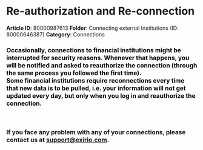 # Re-authorization and Re-connection

**Article ID**: 80000987613
**Folder**: Connecting external Institutions (ID: 80000646387)
**Category**: Connections

<h3 dir="ltr" style="box-sizing: border-box; font-family: -apple-system, BlinkMacSystemFont, "Segoe UI", Roboto, "Helvetica Neue", Arial, sans-serif; font-weight: 400; line-height: 30.63px; color: rgb(0, 0, 0); margin: 0px; font-size: 1.17em; font-style: normal; font-variant-ligatures: normal; font-variant-caps: normal; letter-spacing: normal; orphans: 2; text-indent: 0px; text-transform: none; white-space: normal; widows: 2; word-spacing: 0px; -webkit-text-stroke-width: 0px; text-decoration-thickness: initial; text-decoration-style: initial; text-decoration-color: initial; text-align: left;"><span dir="ltr" style="box-sizing: border-box; font-size: 16px;"><span dir="ltr" style="box-sizing: border-box; color: rgb(0, 0, 0); font-family: -apple-system, BlinkMacSystemFont, "Segoe UI", Roboto, "Helvetica Neue", Arial, sans-serif; font-size: 16px; font-style: normal; font-variant-ligatures: normal; font-variant-caps: normal; font-weight: 400; letter-spacing: normal; orphans: 2; text-align: justify; text-indent: 0px; text-transform: none; white-space: normal; widows: 2; word-spacing: 0px; -webkit-text-stroke-width: 0px; text-decoration-thickness: initial; text-decoration-style: initial; text-decoration-color: initial; float: none; display: inline !important;">Occasionally, connections to financial institutions might be interrupted for security reasons. Whenever that happens, you will be notified and asked to reauthorize the connection (through the same process you followed the first time).  </span></span><br><span dir="ltr" style="box-sizing: border-box; font-size: 16px;"><span dir="ltr" style="box-sizing: border-box; color: rgb(0, 0, 0); font-family: -apple-system, BlinkMacSystemFont, "Segoe UI", Roboto, "Helvetica Neue", Arial, sans-serif; font-size: 16px; font-style: normal; font-variant-ligatures: normal; font-variant-caps: normal; font-weight: 400; letter-spacing: normal; orphans: 2; text-align: justify; text-indent: 0px; text-transform: none; white-space: normal; widows: 2; word-spacing: 0px; -webkit-text-stroke-width: 0px; text-decoration-thickness: initial; text-decoration-style: initial; text-decoration-color: initial; float: none; display: inline !important;">Some financial institutions require reconnections every time that new data is to be pulled, i.e. your information will not get updated every day, but only when you log in and reauthorize the connection.</span></span></h3><p dir="ltr">  </p><h3 dir="ltr" style="box-sizing: border-box; font-family: -apple-system, BlinkMacSystemFont, "Segoe UI", Roboto, "Helvetica Neue", Arial, sans-serif; font-weight: 400; line-height: 30.63px; color: rgb(0, 0, 0); margin: 0px; font-size: 1.17em; font-style: normal; font-variant-ligatures: normal; font-variant-caps: normal; letter-spacing: normal; orphans: 2; text-indent: 0px; text-transform: none; white-space: normal; widows: 2; word-spacing: 0px; -webkit-text-stroke-width: 0px; text-decoration-thickness: initial; text-decoration-style: initial; text-decoration-color: initial; text-align: left;"><span dir="ltr" style="box-sizing: border-box; font-size: 16px;">If you face any problem with any of your connections, please contact us at <a dir="ltr" href="mailto:support@exirio.com">support@exirio.com</a>. </span></h3>